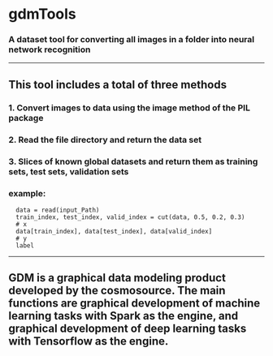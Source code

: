 # gdmTools 
### A dataset tool for converting all images in a folder into neural network recognition

<hr>

## This tool includes a total of three methods
### 1. Convert images to data using the image method of the PIL package
### 2. Read the file directory and return the data set
### 3. Slices of known global datasets and return them as training sets, test sets, validation sets

### example:
```
  data = read(input_Path)
  train_index, test_index, valid_index = cut(data, 0.5, 0.2, 0.3)
  # x
  data[train_index], data[test_index], data[valid_index] 
  # y
  label
```
<hr>

## GDM is a graphical data modeling product developed by the cosmosource. The main functions are graphical development of machine learning tasks with Spark as the engine, and graphical development of deep learning tasks with Tensorflow as the engine.


